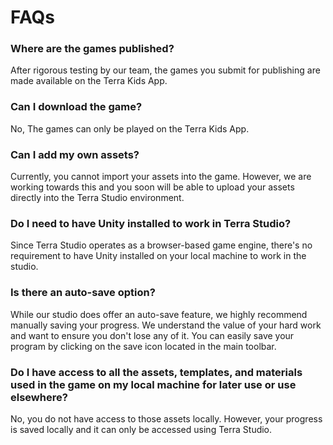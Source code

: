 # FAQs

### Where are the games published?

After rigorous testing by our team, the games you submit for publishing are made available on the Terra Kids App.

### Can I download the game?

No, The games can only be played on the Terra Kids App.

### Can I add my own assets?

Currently, you cannot import your assets into the game. However, we are working towards this and you soon will be able to upload your assets directly into the Terra Studio environment.

### Do I need to have Unity installed to work in Terra Studio?

Since Terra Studio operates as a browser-based game engine, there's no requirement to have Unity installed on your local machine to work in the studio.

### Is there an auto-save option?

While our studio does offer an auto-save feature, we highly recommend manually saving your progress. We understand the value of your hard work and want to ensure you don't lose any of it. You can easily save your program by clicking on the save icon located in the main toolbar.

### Do I have access to all the assets, templates, and materials used in the game on my local machine for later use or use elsewhere?

No, you do not have access to those assets locally. However, your progress is saved locally and it can only be accessed using Terra Studio.

